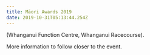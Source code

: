 ```yaml
---
title: Māori Awards 2019
date: 2019-10-31T05:13:44.254Z
---
```

(Whanganui Function Centre, Whanganui Racecourse).

More information to follow closer to the event.
